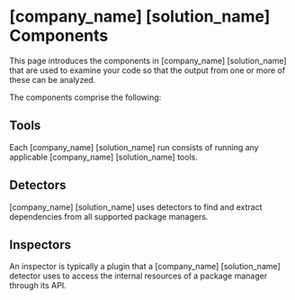 # [company_name] [solution_name] Components

This page introduces the components in [company_name] [solution_name] that are used to examine your code so that the output from one or more of these can be analyzed.

The components comprise the following:

## Tools

Each [company_name] [solution_name] run consists of running any applicable [company_name] [solution_name] tools.

## Detectors

[company_name] [solution_name] uses detectors to find and extract dependencies from all supported package managers.

## Inspectors

An inspector is typically a plugin that a [company_name] [solution_name] detector uses to access the internal resources of a package manager through its API.
